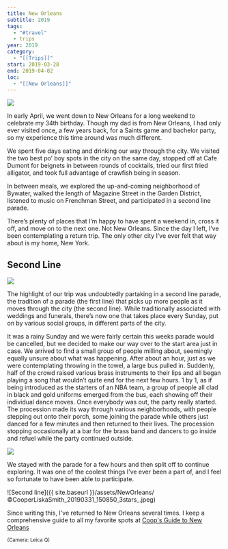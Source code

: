 ```yaml
---
title: New Orleans
subtitle: 2019
tags:
  - "#travel"
  - trips
year: 2019
category:
  - "[[Trips]]"
start: 2019-03-28
end: 2019-04-02
loc:
  - "[[New Orleans]]"
---
```



<img src="{{ site.baseurl }}/assets/NewOrleans/47989916343_d39581b119_o.jpeg"/>

In early April, we went down to New Orleans for a long weekend to celebrate my 34th birthday. Though my dad is from New Orleans, I had only ever visited once, a few years back, for a Saints game and bachelor party, so my experience this time around was much different.

We spent five days eating and drinking our way through the city. We visited the two best po’ boy spots in the city on the same day, stopped off at Cafe Dumont for beignets in between rounds of cocktails, tried our first fried alligator, and took full advantage of crawfish being in season.

In between meals, we explored the up-and-coming neighborhood of Bywater, walked the length of Magazine Street in the Garden District, listened to music on Frenchman Street, and participated in a second line parade.

There’s plenty of places that I’m happy to have spent a weekend in, cross it off, and move on to the next one. Not New Orleans. Since the day I left, I’ve been contemplating a return trip. The only other city I’ve ever felt that way about is my home, New York.

## Second Line

<img src="{{ site.baseurl }}/assets/NewOrleans/©CooperLiskaSmith_20190331_153142_4stars_.jpeg"/>

The highlight of our trip was undoubtedly partaking in a second line parade, the tradition of a parade (the first line) that picks up more people as it moves through the city (the second line). While traditionally associated with weddings and funerals, there’s now one that takes place every Sunday, put on by various social groups, in different parts of the city.

It was a rainy Sunday and we were fairly certain this weeks parade would be cancelled, but we decided to make our way over to the start area just in case. We arrived to find a small group of people milling about, seemingly equally unsure about what was happening. After about an hour, just as we were contemplating throwing in the towel, a large bus pulled in. Suddenly, half of the crowd raised various brass instruments to their lips and all began playing a song that wouldn’t quite end for the next few hours. 1 by 1, as if being introduced as the starters of an NBA team, a group of people all clad in black and gold uniforms emerged from the bus, each showing off their individual dance moves. Once everybody was out, the party really started. The procession made its way through various neighborhoods, with people stepping out onto their porch, some joining the parade while others just danced for a few minutes and then returned to their lives. The procession stopping occasionally at a bar for the brass band and dancers to go inside and refuel while the party continued outside.

<img src="{{ site.baseurl }}/assets/NewOrleans/©CooperLiskaSmith_20190331_152740_4stars_.jpeg"/>

We stayed with the parade for a few hours and then split off to continue exploring. It was one of the coolest things I’ve ever been a part of, and I feel so fortunate to have been able to participate.

![Second line]({{ site.baseurl }}/assets/NewOrleans/©CooperLiskaSmith_20190331_150850_3stars_.jpeg)


Since writing this, I've returned to New Orleans several times. I keep a comprehensive guide to all my favorite spots at [Coop's Guide to New Orleans](guide-to-new-orleans)

<small> (Camera: Leica Q) </small>